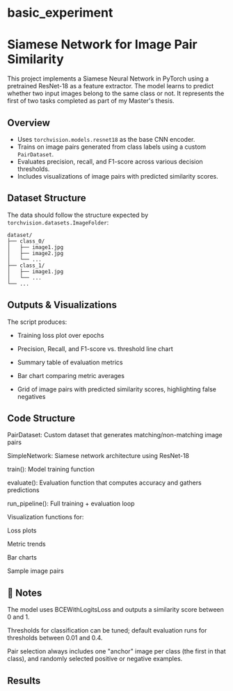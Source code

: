 # basic_experiment

# Siamese Network for Image Pair Similarity

This project implements a Siamese Neural Network in PyTorch using a pretrained ResNet-18 as a feature extractor. The model learns to predict whether two input images belong to the same class or not. It represents the first of two tasks completed as part of my Master's thesis.

## Overview

- Uses `torchvision.models.resnet18` as the base CNN encoder.
- Trains on image pairs generated from class labels using a custom `PairDataset`.
- Evaluates precision, recall, and F1-score across various decision thresholds.
- Includes visualizations of image pairs with predicted similarity scores.

## Dataset Structure

The data should follow the structure expected by `torchvision.datasets.ImageFolder`:

```
dataset/
├── class_0/
│   ├── image1.jpg
│   ├── image2.jpg
│   └── ...
├── class_1/
│   ├── image1.jpg
│   └── ...
└── ...
```


## Outputs & Visualizations
The script produces:

- Training loss plot over epochs

- Precision, Recall, and F1-score vs. threshold line chart

- Summary table of evaluation metrics

- Bar chart comparing metric averages

- Grid of image pairs with predicted similarity scores, highlighting false negatives

## Code Structure
PairDataset: Custom dataset that generates matching/non-matching image pairs

SimpleNetwork: Siamese network architecture using ResNet-18

train(): Model training function

evaluate(): Evaluation function that computes accuracy and gathers predictions

run_pipeline(): Full training + evaluation loop

Visualization functions for:

Loss plots

Metric trends

Bar charts

Sample image pairs

## 📌 Notes
The model uses BCEWithLogitsLoss and outputs a similarity score between 0 and 1.

Thresholds for classification can be tuned; default evaluation runs for thresholds between 0.01 and 0.4.

Pair selection always includes one "anchor" image per class (the first in that class), and randomly selected positive or negative examples.

## Results

